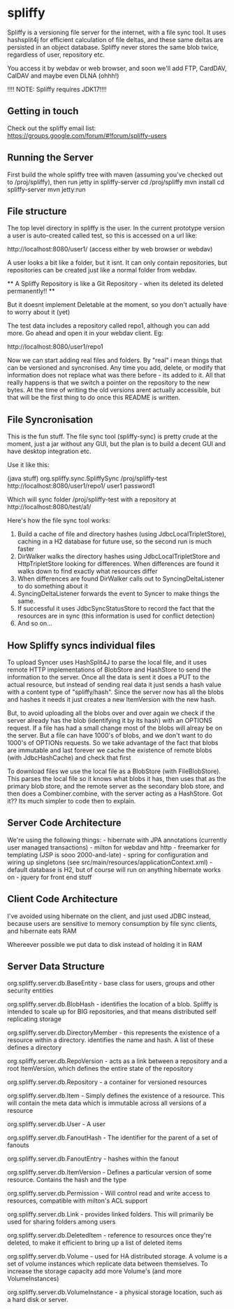 spliffy
=======

Spliffy is a versioning file server for the internet, with a file sync tool. It uses hashsplit4j for efficient calculation of file deltas, and these same deltas are persisted in an object database.
Spliffy never stores the same blob twice, regardless of user, repository etc.

You access it by webdav or web browser, and soon we'll add FTP, CardDAV, CalDAV and maybe even DLNA (ohhh!)

!!!! NOTE: Spliffy requires JDK17!!!!

Getting in touch
----------------
Check out the spliffy email list:
https://groups.google.com/forum/#!forum/spliffy-users

Running the Server
------------------
First build the whole spliffy tree with maven (assuming you've checked out to /proj/spliffy), then run jetty in spliffy-server
cd /proj/spliffy
mvn install
cd spliffy-server
mvn jetty:run


File structure
--------------

The top level directory in spliffy is the user. In the current prototype version a user is auto-created called test, so this is accessed on a url like:

http://localhost:8080/user1/ (access either by web browser or webdav)

A user looks a bit like a folder, but it isnt. It can only contain repositories, but repositories can be created just like a normal folder from webdav. 

** A Spliffy Repository is like a Git Repository - when its deleted its deleted permanently!! **

But it doesnt implement Deletable at the moment, so you don't actually have to worry about it (yet)

The test data includes a repository called repo1, although you can add more. Go ahead and open it in your webdav client. Eg:

http://localhost:8080/user1/repo1

Now we can start adding real files and folders. By "real" i mean things that can be versioned and syncronised. Any time you add, delete, or modify that information does not replace what
was there before - its added to it. All that really happens is that we switch a pointer on the repository to the new bytes. At the time of writing the old versions arent actually accessible, but
that will be the first thing to do once this README is written.

File Syncronisation
-------------------
This is the fun stuff. The file sync tool (spliffy-sync) is pretty crude at the moment, just a jar without any GUI, but the plan is to build a decent GUI and have desktop integration etc.

Use it like this:

(java stuff) org.spliffy.sync.SpliffySync /proj/spliffy-test http://localhost:8080/user1/repo1/ user1 password1

Which will sync folder /proj/spliffy-test with a repository at http://localhost:8080/test/a1/

Here's how the file sync tool works:
1. Build a cache of file and directory hashes (using JdbcLocalTripletStore), caching in a H2 database for future use, so the second run is much faster
2. DirWalker walks the directory hashes using JdbcLocalTripletStore and HttpTripletStore looking for differences. When differences are found it walks down to find exactly what resources differ
3. When differences are found DirWalker calls out to SyncingDeltaListener to do something about it
4. SyncingDeltaListener forwards the event to Syncer to make things the same. 
5. If successful it uses JdbcSyncStatusStore to record the fact that the resources are in sync (this information is used for conflict detection)
6. And so on...


How Spliffy syncs individual files
----------------------------------
To upload Syncer uses HashSplit4J to parse the local file, and it uses remote HTTP implementations of BlobStore and HashStore to send the information to the server. Once all the data is sent
it does a PUT to the actual resource, but instead of sending real data it just sends a hash value with a content type of "spliffy/hash". Since the server now has all the blobs and hashes it needs
it just creates a new ItemVersion with the new hash. 

But, to avoid uploading all the blobs over and over again we check if the server already has the blob (identifying it by its hash) with an OPTIONS request. If a file has had a small change most of
the blobs will alreay be on the server. But a file can have 1000's of blobs, and we don't want to do 1000's of OPTIONs requests. So we take advantage of the fact that blobs are immutable and last forever
we cache the existence of remote blobs (with JdbcHashCache) and check that first

To download files we use the local file as a BlobStore (with FileBlobStore). This parses the local file so it knows what blobs it has, then uses that as the primary blob store, and the remote server
as the secondary blob store, and then does a Combiner.combine, with the server acting as a HashStore. Got it?? Its much simpler to code then to explain.




Server Code Architecture
------------------------
We're using the following things:
    - hibernate with JPA annotations (currently user managed transactions)
    - milton for webdav and http
    - freemarker for templating (JSP is sooo 2000-and-late)
    - spring for configuration and wiring up singletons (see src/main/resources/applicationContext.xml)
    - default database is H2, but of course will run on anything hibernate works on
    - jquery for front end stuff

    

Client Code Architecture
------------------------
I've avoided using hibernate on the client, and just used JDBC instead, because users are sensitive to memory consumption by file sync clients, and hibernate eats RAM

Whereever possible we put data to disk instead of holding it in RAM


Server Data Structure
---------------------

org.spliffy.server.db.BaseEntity - base class for users, groups and other security entities

org.spliffy.server.db.BlobHash - identifies the location of a blob. Spliffy is intended
to scale up for BIG repositories, and that means distributed self replicating storage

org.spliffy.server.db.DirectoryMember - this represents the existence of a resource within a directory. identifies the name and hash. A list of these defines a directory

org.spliffy.server.db.RepoVersion - acts as a link between a repository and a root ItemVersion, which defines the entire state of the repository

org.spliffy.server.db.Repository - a container for versioned resources

org.spliffy.server.db.Item - Simply defines the existence of a resource. This will contain the meta data which is immutable across all versions of a resource

org.spliffy.server.db.User - A user

org.spliffy.server.db.FanoutHash - The identifier for the parent of a set of fanouts

org.spliffy.server.db.FanoutEntry - hashes within the fanout

org.spliffy.server.db.ItemVersion - Defines a particular version of some resource. Contains the hash and the type

org.spliffy.server.db.Permission - Will control read and write access to resources, compatible with milton's ACL support

org.spliffy.server.db.Link - provides linked folders. This will primarily be used for sharing folders among users

org.spliffy.server.db.DeletedItem - reference to resources once they're deleted, to make it efficient to bring up a list of deleted items

org.spliffy.server.db.Volume - used for HA distributed storage. A volume is a set of volume instances which replicate data between themselves. To increase
the storage capacity add more Volume's (and more VolumeInstances)

org.spliffy.server.db.VolumeInstance - a physical storage location, such as a hard disk or server.

